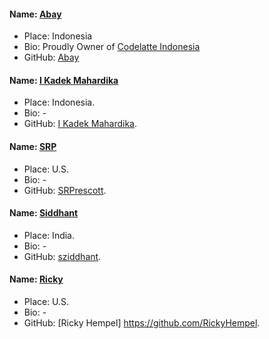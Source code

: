#### Name: [Abay](https://github.com/abaykan/)
- Place: Indonesia
- Bio: Proudly Owner of [Codelatte Indonesia](https://codelatte.org/)
- GitHub: [Abay](https://github.com/abaykan/)

#### Name: [I Kadek Mahardika](https://github.com/kadekmahardika)
- Place: Indonesia.
- Bio: -
- GitHub: [I Kadek Mahardika](https://github.com/kadekmahardika).

#### Name: [SRP](https://github.com/srprescott)
- Place: U.S.
- Bio: - 
- GitHub: [SRPrescott](https://github.com/srprescott).

#### Name: [Siddhant](https://github.com/sziddhant)
- Place: India.
- Bio: - 
- GitHub: [sziddhant](https://github.com/sziddhant).

#### Name: [Ricky](https://github.com/RickyHempel)
- Place: U.S.
- Bio: - 
- GitHub: [Ricky Hempel] https://github.com/RickyHempel.


